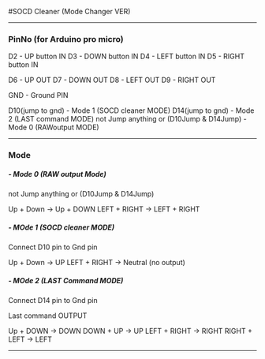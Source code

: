 #SOCD Cleaner (Mode Changer VER)

_________________________________


### PinNo (for Arduino pro micro)
D2 - UP button IN
D3 - DOWN button IN
D4 - LEFT button IN
D5 - RIGHT button IN

D6 - UP OUT
D7 - DOWN OUT
D8 - LEFT OUT
D9 - RIGHT OUT

GND - Ground PIN

D10(jump to gnd) - Mode 1 (SOCD cleaner MODE)
D14(jump to gnd) - Mode 2 (LAST command MODE)
not Jump anything or (D10Jump & D14Jump) - Mode 0 (RAWoutput MODE)
_______________________________

### Mode 

##### - Mode 0 (RAW output Mode)
not Jump anything or (D10Jump & D14Jump)

Up + Down -> Up + DOWN
LEFT + RIGHT -> LEFT + RIGHT

##### - MOde 1 (SOCD cleaner MODE)

Connect D10 pin to Gnd pin

Up + Down -> UP
LEFT + RIGHT -> Neutral (no output)

##### - MOde 2 (LAST Command MODE)

Connect D14 pin to Gnd pin

Last command OUTPUT

Up + DOWN -> DOWN
DOWN + UP -> UP
LEFT + RIGHT -> RIGHT
RIGHT + LEFT -> LEFT

____________________________________________



